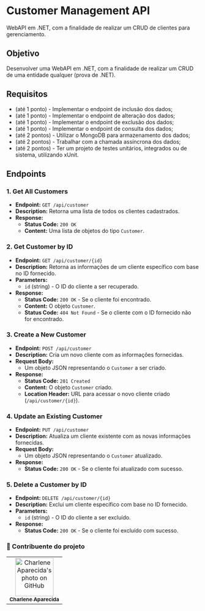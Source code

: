 # Customer Management API

WebAPI em .NET, com a finalidade de realizar um CRUD de clientes para gerenciamento.

## Objetivo
Desenvolver uma WebAPI em .NET, com a finalidade de realizar um CRUD de uma entidade qualquer (prova de .NET).

## Requisitos
- (até 1 ponto) - Implementar o endpoint de inclusão dos dados;
- (até 1 ponto) - Implementar o endpoint de alteração dos dados;
- (até 1 ponto) - Implementar o endpoint de exclusão dos dados;
- (até 1 ponto) - Implementar o endpoint de consulta dos dados;
- (até 2 pontos) - Utilizar o MongoDB para armazenamento dos dados;
- (até 2 pontos) - Trabalhar com a chamada assíncrona dos dados;
- (até 2 pontos) - Ter um projeto de testes unitários, integrados ou de sistema, utilizando xUnit.

## Endpoints

### 1. Get All Customers
- **Endpoint:** `GET /api/customer`
- **Description:** Retorna uma lista de todos os clientes cadastrados.
- **Response:**
  - **Status Code:** `200 OK`
  - **Content:** Uma lista de objetos do tipo `Customer`.

### 2. Get Customer by ID
- **Endpoint:** `GET /api/customer/{id}`
- **Description:** Retorna as informações de um cliente específico com base no ID fornecido.
- **Parameters:**
  - `id` (string) - O ID do cliente a ser recuperado.
- **Response:**
  - **Status Code:** `200 OK` - Se o cliente foi encontrado.
  - **Content:** O objeto `Customer`.
  - **Status Code:** `404 Not Found` - Se o cliente com o ID fornecido não for encontrado.

### 3. Create a New Customer
- **Endpoint:** `POST /api/customer`
- **Description:** Cria um novo cliente com as informações fornecidas.
- **Request Body:** 
  - Um objeto JSON representando o `Customer` a ser criado.
- **Response:**
  - **Status Code:** `201 Created`
  - **Content:** O objeto `Customer` criado.
  - **Location Header:** URL para acessar o novo cliente criado (`/api/customer/{id}`).

### 4. Update an Existing Customer
- **Endpoint:** `PUT /api/customer`
- **Description:** Atualiza um cliente existente com as novas informações fornecidas.
- **Request Body:** 
  - Um objeto JSON representando o `Customer` atualizado.
- **Response:**
  - **Status Code:** `200 OK` - Se o cliente foi atualizado com sucesso.

### 5. Delete a Customer by ID
- **Endpoint:** `DELETE /api/customer/{id}`
- **Description:** Exclui um cliente específico com base no ID fornecido.
- **Parameters:**
  - `id` (string) - O ID do cliente a ser excluído.
- **Response:**
  - **Status Code:** `200 OK` - Se o cliente foi excluído com sucesso.


### 🤝 Contribuente do projeto

<table>
  <tr>
    <td align="center">
      <a href="https://github.com/charlenefialho">
        <img src="https://avatars.githubusercontent.com/u/94643076?v=4" width="100px;" border-radius='50%' alt="Charlene Aparecida's photo on GitHub"/><br>
        <sub>
          <b>Charlene Aparecida</b>
        </sub>
      </a>
    </td>
    
  </tr>
</table>
